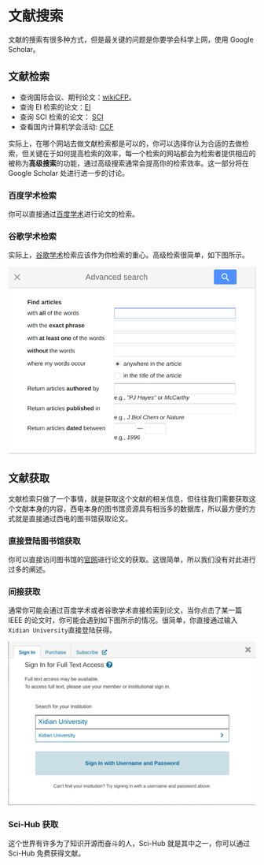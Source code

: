 # 文献搜索

文献的搜索有很多种方式，但是最关键的问题是你要学会科学上网，使用 Google Scholar。

## 文献检索

* 查询国际会议、期刊论文：[wikiCFP](http://www.wikicfp.com/cfp/)。
* 查询 EI 检索的论文：[EI](https://www.engineeringvillage.com/search/quick.url)
* 查询 SCI 检索的论文： [SCI](https://www.webofscience.com/wos/alldb/basic-search)
* 查看国内计算机学会活动: [CCF](http://www.ccf.org.cn)

实际上，在哪个网站去做文献检索都是可以的，你可以选择你认为合适的去做检索，但关键在于如何提高检索的效率，每一个检索的网站都会为检索者提供相应的被称为**高级搜索**的功能，通过高级搜索通常会提高你的检索效率。这一部分将在 Google Scholar 处进行进一步的讨论。

<!-- TODO: add the word documentation here -->

### 百度学术检索

你可以直接通过[百度学术](https://xueshu.baidu.com/)进行论文的检索。

### 谷歌学术检索

实际上，[谷歌学术](https://scholar.google.com/)检索应该作为你检索的重心。高级检索很简单，如下图所示。

![谷歌学术高级检索](../assets/googleScholarAdvancedSearch.png)

## 文献获取

文献检索只做了一个事情，就是获取这个文献的相关信息，但往往我们需要获取这个文献本身的内容，西电本身的图书馆资源具有相当多的数据库，所以最方便的方式就是直接通过西电的图书馆获取论文。

### 直接登陆图书馆获取

你可以直接访问图书馆的[官网](https://libxidian.mh.chaoxing.com/)进行论文的获取。这很简单，所以我们没有对此进行过多的阐述。

### 间接获取

通常你可能会通过百度学术或者谷歌学术直接检索到论文，当你点击了某一篇 IEEE 的论文时，你可能会遇到如下图所示的情况。很简单，你直接通过输入`Xidian University`直接登陆获得。

![校外获取](../assets/out_of_school.png)

### Sci-Hub 获取

这个世界有许多为了知识开源而奋斗的人，Sci-Hub 就是其中之一，你可以通过 Sci-Hub 免费获得文献。
